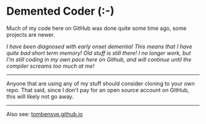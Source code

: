 

# Demented Coder (:-)

Much of my code here on GitHub was done quite some time ago, some projects are newer.

_I have been diagnosed with early onset dementia! This means 
that I have quite bad short term memory! Old stuff is still there! I no longer work, but I'm still 
coding in my own pace here on Github, and will continue until the compiler screams too much at me!_

----

Anyone that are using any of my stuff should consider cloning to your own repo. That said, since I 
don't pay for an open source account on GitHub, this will likely not go away.

----

Also see:  [tombensve.github.io](https://tombensve.github.io)

